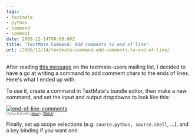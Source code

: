 ```yaml
---
tags:
- textmate
- python
- command
- comment
date: 2008-12-14T00:00:00Z
title: 'TextMate Command: Add comments to end of line'
url: /2008/12/14/textmate-command-add-comments-to-end-of-line/
---
```


After reading [this message](http://www.nabble.com/insert-end-of-line-comments-td20993813.html "Nabble - textmate users - insert end-of-line comments") on the textmate-users mailing list, I decided to have a go at writing a command to add comment chars to the ends of lines. Here's what I ended up with:

<script src="http://gist.github.com/35668.js"></script>

To use it, create a command in TextMate's bundle editor, then make a new command, and set the input and output dropdowns to look like this:

<div class="thumbnail"><a href="http://skitch.com/mattfoster/6xkj/end-of-line-comments"><img src="http://img.skitch.com/20081214-xhyj3h6echprtqprm5jeymgbg1.preview.jpg" alt="end-of-line-comments" /></a><br /><span style="font-family: Lucida Grande, Trebuchet, sans-serif, Helvetica, Arial; font-size: 10px; color: #808080">Uploaded with <a href="http://plasq.com/">plasq</a>'s <a href="http://skitch.com">Skitch</a>!</span></div>

Finally, set up scope selections (e.g. `source.python, source.shell`, …), and a key binding if you want one.
